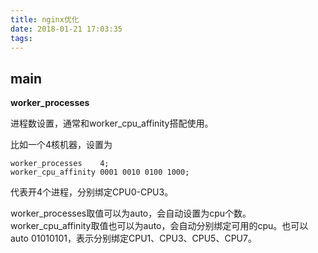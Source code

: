 ```yaml
---
title: nginx优化
date: 2018-01-21 17:03:35
tags:
---
```

## main

**worker_processes**

进程数设置，通常和worker_cpu_affinity搭配使用。

比如一个4核机器，设置为
```config
worker_processes    4;
worker_cpu_affinity 0001 0010 0100 1000;
```
代表开4个进程，分别绑定CPU0-CPU3。

worker_processes取值可以为auto，会自动设置为cpu个数。
worker_cpu_affinity取值也可以为auto，会自动分别绑定可用的cpu。也可以auto 01010101，表示分别绑定CPU1、CPU3、CPU5、CPU7。
